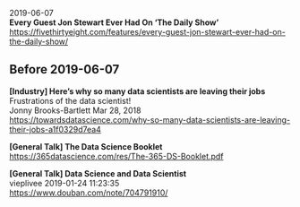 

2019-06-07  
**Every Guest Jon Stewart Ever Had On ‘The Daily Show’**  
https://fivethirtyeight.com/features/every-guest-jon-stewart-ever-had-on-the-daily-show/  

## Before 2019-06-07

**[Industry] Here’s why so many data scientists are leaving their jobs**  
Frustrations of the data scientist!  
Jonny Brooks-Bartlett Mar 28, 2018  
https://towardsdatascience.com/why-so-many-data-scientists-are-leaving-their-jobs-a1f0329d7ea4  

**[General Talk] The Data Science Booklet**  
https://365datascience.com/res/The-365-DS-Booklet.pdf  

**[General Talk] Data Science and Data Scientist**  
vieplivee 2019-01-24 11:23:35  
https://www.douban.com/note/704791910/
